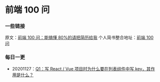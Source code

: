 # 前端 100 问

### 一些链接

原文：[前端 100 问：能搞懂 80%的请把简历给我](https://github.com/yygmind/blog/issues/43)
个人简书整合地址：[前端 100 问](https://www.jianshu.com/c/70e2e00df1b0)

### 每日一更

- 20201127：[Q1：写 React / Vue 项目时为什么要在列表组件中写 key，其作用是什么？]('./q1-20201127.md')
